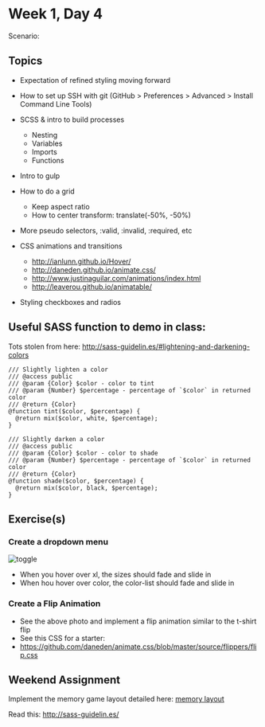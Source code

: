 # Week 1, Day 4

Scenario:

## Topics

- Expectation of refined styling moving forward
- How to set up SSH with git (GitHub > Preferences > Advanced > Install Command Line Tools)

- SCSS & intro to build processes
  - Nesting
  - Variables
  - Imports
  - Functions
- Intro to gulp
- How to do a grid
	- Keep aspect ratio
	- How to center transform: translate(-50%, -50%)
- More pseudo selectors, :valid, :invalid, :required, etc
- CSS animations and transitions
  * http://ianlunn.github.io/Hover/
  * http://daneden.github.io/animate.css/
  * http://www.justinaguilar.com/animations/index.html
  * http://leaverou.github.io/animatable/
- Styling checkboxes and radios

## Useful SASS function to demo in class:

Tots stolen from here: http://sass-guidelin.es/#lightening-and-darkening-colors

    /// Slightly lighten a color
    /// @access public
    /// @param {Color} $color - color to tint
    /// @param {Number} $percentage - percentage of `$color` in returned color
    /// @return {Color}
    @function tint($color, $percentage) {
      @return mix($color, white, $percentage);
    }

    /// Slightly darken a color
    /// @access public
    /// @param {Color} $color - color to shade
    /// @param {Number} $percentage - percentage of `$color` in returned color
    /// @return {Color}
    @function shade($color, $percentage) {
      @return mix($color, black, $percentage);
    }

## Exercise(s)

### Create a dropdown menu

![toggle](https://github.com/tiy-durham-fe-2015/curriculum/raw/master/img/tshirts.gif)

* When you hover over xl, the sizes should fade and slide in
* When hou hover over color, the color-list should fade and slide in

### Create a Flip Animation

* See the above photo and implement a flip animation similar to the t-shirt flip
* See this CSS for a starter:
* https://github.com/daneden/animate.css/blob/master/source/flippers/flip.css

## Weekend Assignment

Implement the memory game layout detailed here: [memory layout](https://github.com/tiy-durham-fe-2015/curriculum/tree/master/assignments/memory-layout)

Read this: http://sass-guidelin.es/
